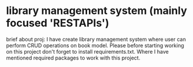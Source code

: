 # library management system (mainly focused 'RESTAPIs')
brief about proj: I have create library management system where user can perform CRUD operations on book model. 
Please before starting working on this project don't forget to install requirements.txt. Where I have mentioned required packages to work with this project.
